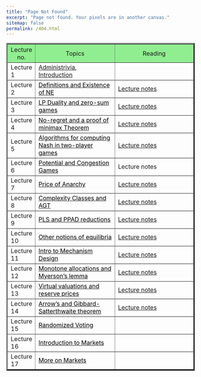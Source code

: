 ```yaml
---
title: "Page Not Found"
excerpt: "Page not found. Your pixels are in another canvas."
sitemap: false
permalink: /404.html
---
```


<table align="center" border="3" cellpadding="2" cellspacing="2">
	<thead bgcolor="lightgreen">
		<tr>
			<th style="width:12%"><span style="font-weight:400">Lecture no.</span></th>
			<th style="width:44%"><span style="font-weight:400">Topics</span></th>
			<th style="width:44%"><span style="font-weight:400">Reading</span></th>
		</tr>
	</thead>
		<tr>
			<td>Lecture 1</td>
			<td><font color="#000000"><a href="_pages/syllabus_agt.pdf">Administrivia</a>,  <a href="agtslides/L01%20Introduction.pdf">Introduction</a></font></td>
			<td> </td>
		</tr>
		<tr>
			<td>Lecture 2</td>
			<td><a href="agtslides/L02%20Definitions.pdf"><font color="#000000">Definitions and Existence of NE</font></a></td>
			<td><a href="agtslides/CS295L12.pdf">Lecture notes </a></td>
		</tr>
		<tr>
			<td>Lecture 3</td>
			<td><a href="agtslides/L03%20LPduality.pdf"><font color="#000000">LP Duality and zero-sum games</font></a></td>
			<td><a href="agtslides/CS295L3.pdf">Lecture notes </a></td>
		</tr>
		<tr>
			<td>Lecture 4</td>
			<td><a href="agtslides/L04%20No-regret+minmax.pdf"><font color="#000000">No-regret and a proof of minimax Theorem</font></a></td>
			<td><a href="agtslides/CS295L4.pdf">Lecture notes </a></td>
		</tr>
			<tr>
			<td>Lecture 5</td>
			<td><a href="agtslides/L03%20LPduality.pdf"><font color="#000000">Algorithms for computing Nash in two-player games</font></a></td>
			<td><a href="agtslides/CS295L5.pdf">Lecture notes </a></td>
		</tr>
			<tr>
			<td>Lecture 6</td>
			<td><a href="agtslides/L06%20PotentialGames.pdf"><font color="#000000">Potential and Congestion Games</font></a></td>
			<td>Lecture notes </td>
		</tr>
			<tr>
			<td>Lecture 7</td>
			<td><a href="agtslides/L07PoA.pdf"><font color="#000000">Price of Anarchy</font></a></td>
			<td><a href="agtslides/CS295L3.pdf">Lecture notes </a></td>
		</tr>
			<tr>
			<td>Lecture 8</td>
			<td><a href="agtslides/L08%20Complexity%20Classes.pdf"><font color="#000000">Complexity Classes and AGT</font></a></td>
			<td><a href="agtslides/CS295L3.pdf">Lecture notes </a></td>
		</tr>
			<tr>
			<td>Lecture 9</td>
			<td><a href="agtslides/L09%20PPAD%20and%20PLS.pdf"><font color="#000000">PLS and PPAD reductions</font></a></td>
			<td><a href="agtslides/CS295L3.pdf">Lecture notes </a></td>
		</tr>
			<tr>
			<td>Lecture 10</td>
			<td><a href="agtslides/L10%20Other%20equilibrium%20notions.pdf"><font color="#000000">Other notions of equilibria</font></a></td>
			<td><a href="agtslides/CS295L3.pdf">Lecture notes </a></td>
		</tr>
			<tr>
			<td>Lecture 11</td>
			<td><a href="agtslides/Intro%20to%20Mechanism%20Design.pdf"><font color="#000000">Intro to Mechanism Design</font></a></td>
			<td><a href="agtslides/CS295L3.pdf">Lecture notes </a></td>
		</tr>
			<tr>
			<td>Lecture 12</td>
			<td><a href="agtslides/L03%20LPduality.pdf"><font color="#000000">Monotone allocations and Myerson’s lemma</font></a></td>
			<td><a href="agtslides/CS295L3.pdf">Lecture notes </a></td>
		</tr>
			<tr>
			<td>Lecture 13</td>
			<td><a href="agtslides/L13%20Myerson's%20lemma%20(part2).pdf"><font color="#000000">Virtual valuations and reserve prices</font></a></td>
			<td><a href="agtslides/CS295L3.pdf">Lecture notes </a></td>
		</tr>
			<tr>
			<td>Lecture 14</td>
			<td><a href="agtslides/L14%20Voting.pdf"><font color="#000000">Arrow’s and Gibbard-Satterthwaite theorem</font></a></td>
			<td><a href="agtslides/CS295L3.pdf">Lecture notes </a></td>
		</tr>
			<tr>
			<td>Lecture 15</td>
			<td><a href="agtslides/L15%20Voting%20rules.pdf"><font color="#000000">Randomized Voting</font></a></td>
			<td> </td>
		</tr>
			<tr>
			<td>Lecture 16</td>
			<td><a href="agtslides/Intro%20to%20Markets.pdf"><font color="#000000">Introduction to Markets</font></a></td>
			<td> </td>
		</tr>
			<tr>
			<td>Lecture 17</td>
			<td><a href="agtslides/L17%20More%20on%20Markets.pdf"><font color="#000000">More on Markets</font></a></td>
			<td> </td>
		</tr>
		<!--
-->
</table>

